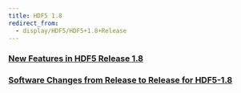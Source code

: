 ```yaml
---
title: HDF5 1.8
redirect_from: 
  - display/HDF5/HDF5+1.8+Release
---
```


### [New Features in HDF5 Release 1.8](documentation/hdf5-docs/release_specifics/)

### [Software Changes from Release to Release for HDF5-1.8](documentation/hdf5-docs/release_specifics/)